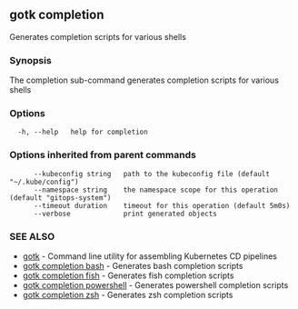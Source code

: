 ## gotk completion

Generates completion scripts for various shells

### Synopsis

The completion sub-command generates completion scripts for various shells

### Options

```
  -h, --help   help for completion
```

### Options inherited from parent commands

```
      --kubeconfig string   path to the kubeconfig file (default "~/.kube/config")
      --namespace string    the namespace scope for this operation (default "gitops-system")
      --timeout duration    timeout for this operation (default 5m0s)
      --verbose             print generated objects
```

### SEE ALSO

* [gotk](gotk.md)	 - Command line utility for assembling Kubernetes CD pipelines
* [gotk completion bash](gotk_completion_bash.md)	 - Generates bash completion scripts
* [gotk completion fish](gotk_completion_fish.md)	 - Generates fish completion scripts
* [gotk completion powershell](gotk_completion_powershell.md)	 - Generates powershell completion scripts
* [gotk completion zsh](gotk_completion_zsh.md)	 - Generates zsh completion scripts

